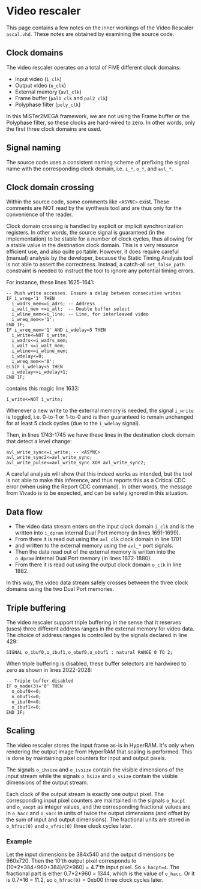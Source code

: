 # Video rescaler

This page contains a few notes on the inner workings of the Video Rescaler
`ascal.vhd`.  These notes are obtained by examining the source code.

## Clock domains

The video rescaler operates on a total of FIVE different clock domains:
* Input video (`i_clk`)
* Output video (`o_clk`)
* External memory (`avl_clk`)
* Frame buffer (`pal1_clk` and `pal2_clk`)
* Polyphase filter (`poly_clk`)

In this MiSTer2MEGA framework, we are not using the Frame buffer or the
Polyphase filter, so these clocks are hard-wired to zero. In other
words, only the first three clock domains are used.

## Signal naming

The source code uses a consistent naming scheme of prefixing the signal name
with the corresponding clock domain, i.e. `i_*`, `o_*`, and `avl_*`.

## Clock domain crossing

Within the source code, some comments like `<ASYNC>` exist. These comments are
NOT read by the synthesis tool and are thus only for the convenience of the
reader.

Clock domain crossing is handled by explicit or implicit synchronization
registers.  In other words, the source signal is guaranteed (in the
implementation) to be stable for a number of clock cycles, thus allowing for a
stable value in the destination clock domain. This is a very resource efficient
use, and also quite portable.  However, it does require careful (manual)
analysis by the developer, because the Static Timing Analysis tool is not able
to assert the correctness. Instead, a catch-all `set_false_path` constraint is
needed to instruct the tool to ignore any potential timing errors.

For instance, these lines 1625-1641:
```
-- Push write accesses. Ensure a delay between consecutive writes
IF i_wreq='1' THEN
  i_wadrs_mem<=i_adrs; -- Address
  i_walt_mem <=i_alt;  -- Double buffer select
  i_wline_mem<=i_line; -- Line, for interleaved video
  i_wreq_mem<='1';
END IF;
IF i_wreq_mem='1' AND i_wdelay=5 THEN
  i_write<=NOT i_write;
  i_wadrs<=i_wadrs_mem;
  i_walt <=i_walt_mem;
  i_wline<=i_wline_mem;
  i_wdelay<=0;
  i_wreq_mem<='0';
ELSIF i_wdelay<5 THEN
  i_wdelay<=i_wdelay+1;
END IF;
```
contains this magic line 1633:
```
i_write<=NOT i_write;
```

Whenever a new write to the external memory is needed, the signal `i_write` is
toggled, i.e. 0-to-1 or 1-to-0 and is then guaranteed to remain unchanged for
at least 5 clock cycles (due to the `i_wdelay` signal).

Then, in lines 1743-1745 we have these lines in the destination clock domain
that detect a level change:
```
avl_write_sync<=i_write; -- <ASYNC>
avl_write_sync2<=avl_write_sync;
avl_write_pulse<=avl_write_sync XOR avl_write_sync2;
```

A careful analysis will show that this indeed works as intended, but the tool
is not able to make this inference, and thus reports this as a Critical CDC
error (when using the Report CDC command). In other words, the message from Vivado
is to be expected, and can be safely ignored in this situation.

## Data flow

* The video data stream enters on the input clock domain `i_clk` and is the
  written into `i_dpram` internal Dual Port memory (in lines 1691-1699).
* From there it is read out using the `avl_clk` clock domain in line 1701
* and written to the external memory using the `avl_*` port signals.
* Then the data read out of the external memory is written into the `o_dpram`
  internal Dual Port memory (in lines 1872-1880).
* From there it is read out using the output clock domain `o_clk` in line 1882.

In this way, the video data stream safely crosses between the three clock domains
using the two Dual Port memories.

## Triple buffering

The video rescaler support triple buffering in the sense that it reserves (uses)
three different address ranges in the external memory for video data.
The choice of address ranges is controlled by the signals declared in line 429:
```
SIGNAL o_ibuf0,o_ibuf1,o_obuf0,o_obuf1 : natural RANGE 0 TO 2;
```
When triple buffering is disabled, these buffer selectors are hardwired to zero
as shown in lines 2022-2028:
```
-- Triple buffer disabled
IF o_mode(3)='0' THEN
  o_obuf0<=0;
  o_obuf1<=0;
  o_ibuf0<=0;
  o_ibuf1<=0;
END IF;
```

## Scaling

The video rescaler stores the input frame as-is in HyperRAM. It's only when
rendering the output image from HyperRAM that scaling is performed. This is
done by maintaining pixel counters for input and output pixels.

The signals `o_ihsize` and `o_ivsize` contain the visible dimensions of the
input stream while the signals `o_hsize` and `o_vsize` contain the visible
dimensions of the output stream.

Each clock of the output stream is exactly one output pixel.  The corresponding input
pixel counters are maintained in the signals `o_hacpt` and `o_vacpt` as integer
values, and the corresponding fractional values are in `o_hacc` and `o_vacc` in
units of twice the output dimensions (and offset by the sum of input and output
dimensions). The fractional units are stored in `o_hfrac(0)` and `o_vfrac(0)`
three clock cycles later.

### Example
Let the input dimensions be 384x540 and the output dimensions be 960x720. Then the
10'th output pixel corresponds to (10\*2\*384+960+384)/(2\*960) = 4.7'th input pixel.
So `o_hacpt=4`. The fractional part is either 0.7\*2\*960 = 1344, which is the
value of `o_hacc`. Or it is 0.7\*16 = 11.2, so `o_hfrac(0)` = 0xb00 three clock
cycles later.

